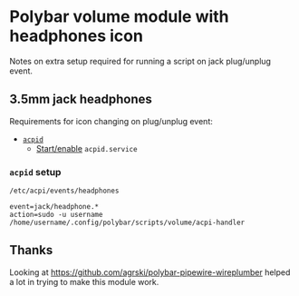 # Polybar volume module with headphones icon

Notes on extra setup required for running a script on jack plug/unplug event.

## 3.5mm jack headphones

Requirements for icon changing on plug/unplug event:
- [`acpid`](https://archlinux.org/packages/extra/x86_64/acpid/)
    - [Start/enable](https://wiki.archlinux.org/title/Help:Reading#Control_of_systemd_units) `acpid.service`

### `acpid` setup

`/etc/acpi/events/headphones`

```
event=jack/headphone.*
action=sudo -u username /home/username/.config/polybar/scripts/volume/acpi-handler
```

## Thanks

Looking at https://github.com/agrski/polybar-pipewire-wireplumber helped a lot in trying to make this module work.

